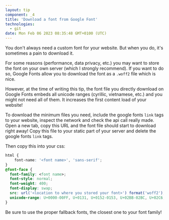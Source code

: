 ```yaml
---
layout: tip
component: _4
title: 'Download a font from Google Font'
technologies:
  - git
date: Mon Feb 06 2023 08:35:48 GMT+0100 (UTC)
---
```


You don't always need a custom font for your website. But when you do, it's sometimes a pain to download it.

For some reasons (performance, data privacy, etc.) you may want to store the font on your own server (which I strongly recommend). If you want to do so, Google Fonts allow you to download the font as a `.woff2` file which is nice.

However, at the time of writing this tip, the font file you directly download on Google Fonts embeds all unicode ranges (cyrillic, vietnamese, etc.) and you might not need all of them. It increases the first content load of your website!

To download the minimum files you need, include the google fonts `link` tags to your website, inspect the network and check the api call really made. Open a new tab, copy this URL and the font file should start to download right away! Copy this file to your static part of your server and delete the google fonts `link` tags.

Then copy this into your css:

```css
html {
    font-name: '<font name>', 'sans-serif';
}
@font-face {
  font-family: <font name>;
  font-style: normal;
  font-weight: 400;
  font-display: swap;
  src: url('<location to where you stored your font>') format('woff2');
  unicode-range: U+0000-00FF, U+0131, U+0152-0153, U+02BB-02BC, U+02C6, U+02DA, U+02DC, U+2000-206F, U+2074, U+20AC, U+2122, U+2191, U+2193, U+2212, U+2215, U+FEFF, U+FFFD;
}
```

Be sure to use the proper fallback fonts, the closest one to your font family!

